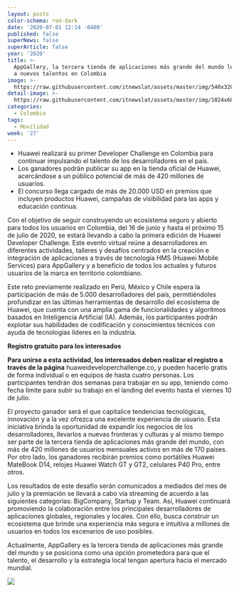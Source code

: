 ```yaml
---
layout: posts
color-schema: red-dark
date: '2020-07-01 12:14 -0400'
published: false
superNews: false
superArticle: false
year: '2020'
title: >-
  AppGallery, la tercera tienda de aplicaciones más grande del mundo le apuesta
  a nuevos talentos en Colombia
image: >-
  https://raw.githubusercontent.com/itnewslat/assets/master/img/540x320/Huawei-Developer-p.jpg
detail-image: >-
  https://raw.githubusercontent.com/itnewslat/assets/master/img/1024x680/Huawei-Developer-g.jpg
categories:
  - Colombia
tags:
  - Movilidad
week: '27'
---
```

- Huawei realizará su primer Developer Challenge en Colombia para continuar impulsando el talento de los desarrolladores en el país.
- Los ganadores podrán publicar su app en la tienda oficial de Huawei, acercándose a un público potencial de más de 420 millones de usuarios.
- El concurso llega cargado de más de 20.000 USD en premios que incluyen productos Huawei, campañas de visibilidad para las apps y educación continua.

Con el objetivo de seguir construyendo un ecosistema seguro y abierto para todos los usuarios en Colombia, del 16 de junio y hasta el próximo 15 de julio de 2020, se estará llevando a cabo la primera edición de Huawei Developer Challenge. Este evento virtual reúne a desarrolladores en diferentes actividades, talleres y desafíos centrados en la creación e integración de aplicaciones a través de tecnología HMS (Huawei Mobile Services) para AppGallery y a beneficio de todos los actuales y futuros usuarios de la marca en territorio colombiano.

Este reto previamente realizado en Perú, México y Chile espera la participación de más de 5.000 desarrolladores del país, permitiéndoles profundizar en las últimas herramientas de desarrollo del ecosistema de Huawei, que cuenta con una amplia gama de funcionalidades y algoritmos basados en Inteligencia Artificial (IA). Además, los participantes podrán explotar sus habilidades de codificación y conocimientos técnicos con ayuda de tecnologías líderes en la industria. 

**Registro gratuito para los interesados**

**Para unirse a esta actividad, los interesados deben realizar el registro a través de la página**
huaweideveloperchallenge.co, y pueden hacerlo gratis de forma individual o en equipos de hasta cuatro personas. Los participantes tendrán dos semanas para trabajar en su app, teniendo como fecha límite para subir su trabajo en el landing del evento hasta el viernes 10 de julio.

El proyecto ganador será el que capitalice tendencias tecnológicas, innovación y a la vez ofrezca una excelente experiencia de usuario. Esta iniciativa brinda la oportunidad de expandir los negocios de los desarrolladores, llevarlos a nuevas fronteras y culturas y al mismo tiempo ser parte de la tercera tienda de aplicaciones más grande del mundo, con más de 420 millones de usuarios mensuales activos en más de 170 países. Por otro lado, los ganadores recibirán premios como portátiles Huawei MateBook D14, relojes Huawei Watch GT y GT2, celulares P40 Pro, entre otros. 

Los resultados de este desafío serán comunicados a mediados del mes de julio y la premiación se llevará a cabo vía streaming de acuerdo a las siguientes categorías: BigCompany, Startup y Team. Así, Huawei continuará promoviendo la colaboración entre los principales desarrolladores de aplicaciones globales, regionales y locales. Con ello, busca construir un ecosistema que brinde una experiencia más segura e intuitiva a millones de usuarios en todos los escenarios de uso posibles. 

Actualmente, AppGallery es la tercera tienda de aplicaciones más grande del mundo y se posiciona como una opción prometedora para que el talento, el desarrollo y la estrategia local tengan apertura hacia el mercado mundial.

<img src="https://tracker.metricool.com/c3po.jpg?hash=56f88a41e39ab42c063cc51676587a04"/>